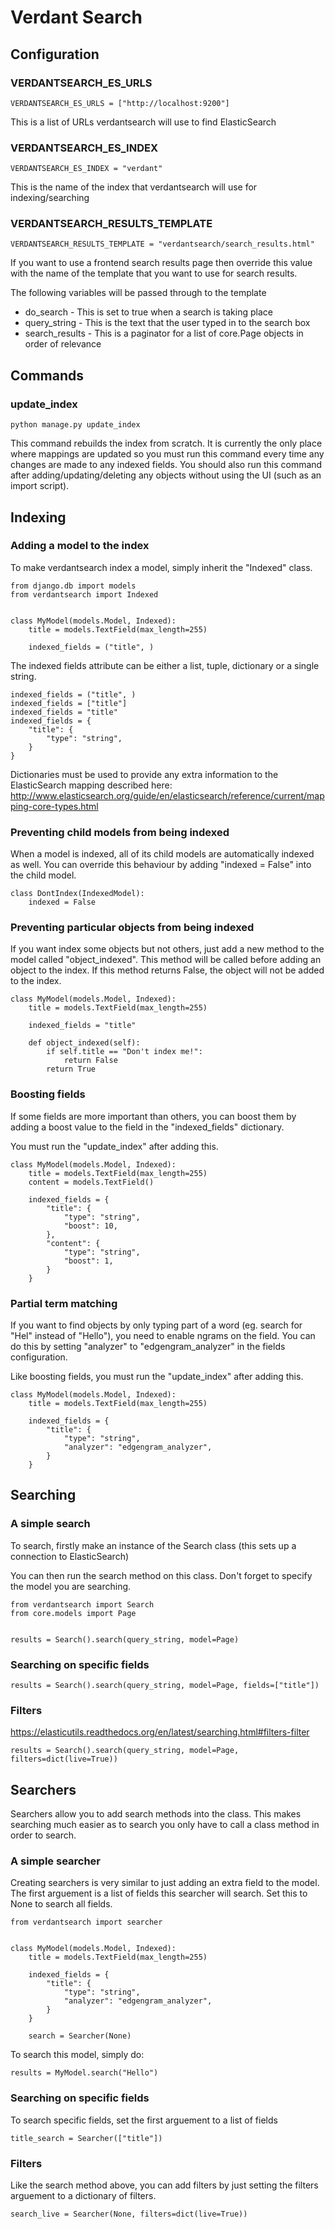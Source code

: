 # Verdant Search

## Configuration

### VERDANTSEARCH_ES_URLS

    VERDANTSEARCH_ES_URLS = ["http://localhost:9200"]

This is a list of URLs verdantsearch will use to find ElasticSearch

### VERDANTSEARCH_ES_INDEX

    VERDANTSEARCH_ES_INDEX = "verdant"

This is the name of the index that verdantsearch will use for indexing/searching

### VERDANTSEARCH_RESULTS_TEMPLATE

    VERDANTSEARCH_RESULTS_TEMPLATE = "verdantsearch/search_results.html"

If you want to use a frontend search results page then override this value with the name of the template that you want to use for search results.

The following variables will be passed through to the template
* do_search - This is set to true when a search is taking place
* query_string - This is the text that the user typed in to the search box
* search_results - This is a paginator for a list of core.Page objects in order of relevance

## Commands

### update_index

    python manage.py update_index

This command rebuilds the index from scratch. It is currently the only place where mappings are updated so you must run this command every time any changes are made to any indexed fields. You should also run this command after adding/updating/deleting any objects without using the UI (such as an import script).

## Indexing

### Adding a model to the index

To make verdantsearch index a model, simply inherit the "Indexed" class.

    from django.db import models
    from verdantsearch import Indexed


    class MyModel(models.Model, Indexed):
        title = models.TextField(max_length=255)

        indexed_fields = ("title", )

The indexed fields attribute can be either a list, tuple, dictionary or a single string.

    indexed_fields = ("title", )
    indexed_fields = ["title"]
    indexed_fields = "title"
    indexed_fields = {
        "title": {
            "type": "string",
        }
    }

Dictionaries must be used to provide any extra information to the ElasticSearch mapping described here: http://www.elasticsearch.org/guide/en/elasticsearch/reference/current/mapping-core-types.html

### Preventing child models from being indexed

When a model is indexed, all of its child models are automatically indexed as well. You can override this behaviour by adding "indexed = False" into the child model.

    class DontIndex(IndexedModel):
        indexed = False

### Preventing particular objects from being indexed

If you want index some objects but not others, just add a new method to the model called "object_indexed". This method will be called before adding an object to the index. If this method returns False, the object will not be added to the index.

	class MyModel(models.Model, Indexed):
		title = models.TextField(max_length=255)

		indexed_fields = "title"

		def object_indexed(self):
			if self.title == "Don't index me!":
				return False
			return True

### Boosting fields

If some fields are more important than others, you can boost them by adding a boost value to the field in the "indexed_fields" dictionary.

You must run the "update_index" after adding this.

    class MyModel(models.Model, Indexed):
        title = models.TextField(max_length=255)
        content = models.TextField()

        indexed_fields = {
            "title": {
                "type": "string",
                "boost": 10,
            },
            "content": {
                "type": "string",
                "boost": 1,
            }
        }

### Partial term matching

If you want to find objects by only typing part of a word (eg. search for "Hel" instead of "Hello"), you need to enable ngrams on the field. You can do this by setting "analyzer" to "edgengram_analyzer" in the fields configuration.

Like boosting fields, you must run the "update_index" after adding this.

    class MyModel(models.Model, Indexed):
        title = models.TextField(max_length=255)

        indexed_fields = {
            "title": {
                "type": "string",
                "analyzer": "edgengram_analyzer",
            }
        }

## Searching

### A simple search

To search, firstly make an instance of the Search class (this sets up a connection to ElasticSearch)

You can then run the search method on this class. Don't forget to specify the model you are searching.

    from verdantsearch import Search
    from core.models import Page


    results = Search().search(query_string, model=Page)

### Searching on specific fields

    results = Search().search(query_string, model=Page, fields=["title"])

### Filters

https://elasticutils.readthedocs.org/en/latest/searching.html#filters-filter

    results = Search().search(query_string, model=Page, filters=dict(live=True))

## Searchers

Searchers allow you to add search methods into the class. This makes searching much easier as to search you only have to call a class method in order to search.

### A simple searcher

Creating searchers is very similar to just adding an extra field to the model.
The first arguement is a list of fields this searcher will search. Set this to None to search all fields.

	from verdantsearch import searcher


    class MyModel(models.Model, Indexed):
        title = models.TextField(max_length=255)

        indexed_fields = {
            "title": {
                "type": "string",
                "analyzer": "edgengram_analyzer",
            }
        }

        search = Searcher(None)

To search this model, simply do:

    results = MyModel.search("Hello")

### Searching on specific fields

To search specific fields, set the first arguement to a list of fields

	title_search = Searcher(["title"])

### Filters

Like the search method above, you can add filters by just setting the filters arguement to a dictionary of filters.

	search_live = Searcher(None, filters=dict(live=True))